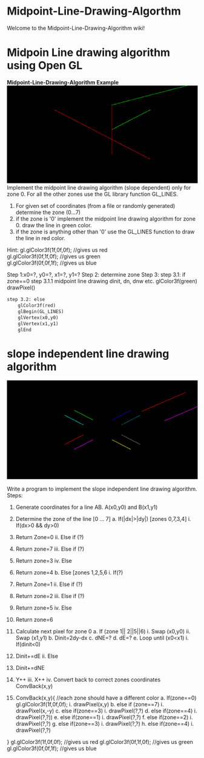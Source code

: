 # Midpoint-Line-Drawing-Algorthm
Welcome to the Midpoint-Line-Drawing-Algorithm wiki!
# Midpoin Line drawing algorithm using Open GL
**Midpoint-Line-Drawing-Algorithm Example**
![Midpoint-Line-Drawing-Algorithm](https://github.com/Muhaiminur/Midpoint-Line-Drawing-Algorthm/blob/master/Midpoint%20Line%20example.PNG)
Implement the midpoint line drawing algorithm (slope dependent) only for zone 0. For all the other zones use the GL library function GL_LINES.

1. For given set of coordinates (from a file or randomly generated) determine the zone (0...7)
2. if the zone is '0' implement the midpoint line drawing algorithm for zone 0. draw the line in green color.
3. if the zone is anything other than '0' use the GL_LINES function to draw the line in red color.

Hint:
gl.glColor3f(1f,0f,0f);   //gives us red          
gl.glColor3f(0f,1f,0f);   //gives us green            
gl.glColor3f(0f,0f,1f);   //gives us blue

Step 1:x0=?, y0=?, x1=?, y1=?
Step 2: determine zone
Step 3:
	step 3.1: if zone==0
		step 3.1.1 midpoint line drawing
			dinit, dn, dnw etc.
			glColor3f(green)
			drawPixel()
 
	step 3.2: else
		glColor3f(red)
		glBegin(GL_LINES)
		glVertex(x0,y0)
		glVertex(x1,y1)
		glEnd
# slope independent line drawing algorithm

![slope independent line drawing algorithm](https://github.com/Muhaiminur/Midpoint-Line-Drawing-Algorthm/blob/master/slope%20independent%20line%20drawing%20algorithm.PNG)

Write a program to implement the slope independent line drawing algorithm. 
Steps:
1.	Generate coordinates for a line AB. A(x0,y0) and B(x1,y1)
2.	Determine the zone of the line [0 … 7]
a.	If(|dx|>|dy|) [zones 0,7,3,4]
i.	If(dx>0 && dy>0)
1.	Return Zone=0
ii.	Else if (?)
1.	Return zone=7
iii.	Else if (?)
1.	Return zone=3
iv.	Else 
1.	Return zone=4
b.	Else [zones 1,2,5,6
i.	If(?)
1.	Return Zone=1
ii.	Else if (?)
1.	Return zone=2
iii.	Else if (?)
1.	Return zone=5
iv.	Else 
1.	Return zone=6
3.	Calculate next pixel for zone 0
a.	If (zone 1|| 2||5||6)
i.	Swap (x0,y0)
ii.	Swap (x1,y1)
b.	Dinit=2dy-dx
c.	dNE=?
d.	dE=?
e.	Loop until (x0<x1)
i.	If(dinit<0)
1.	Dinit+=dE
ii.	Else 
1.	Dinit+=dNE
2.	Y++
iii.	X++
iv.	Convert back to correct zones coordinates ConvBack(x,y)

4.	ConvBack(x,y){ //each zone should have a different color
a.	If(zone==0)
      gl.glColor3f(1f,0f,0f);
i.	drawPixel(x,y)
b.	else if (zone==7)
i.	drawPixel(x,-y)
c.	else if(zone==3)
i.	drawPixel(?,?)
d.	else if(zone==4)
i.	drawPixel(?,?))
e.	else if(zone==1)
i.	drawPixel(?,?)
f.	else if(zone==2)
i.	drawPixel(?,?)
g.	else if(zone==3)
i.	drawPixel(?,?)
h.	else if(zone==4)
i.	drawPixel(?,?)


}
gl.glColor3f(1f,0f,0f); //gives us red
gl.glColor3f(0f,1f,0f); //gives us green
gl.glColor3f(0f,0f,1f); //gives us blue


